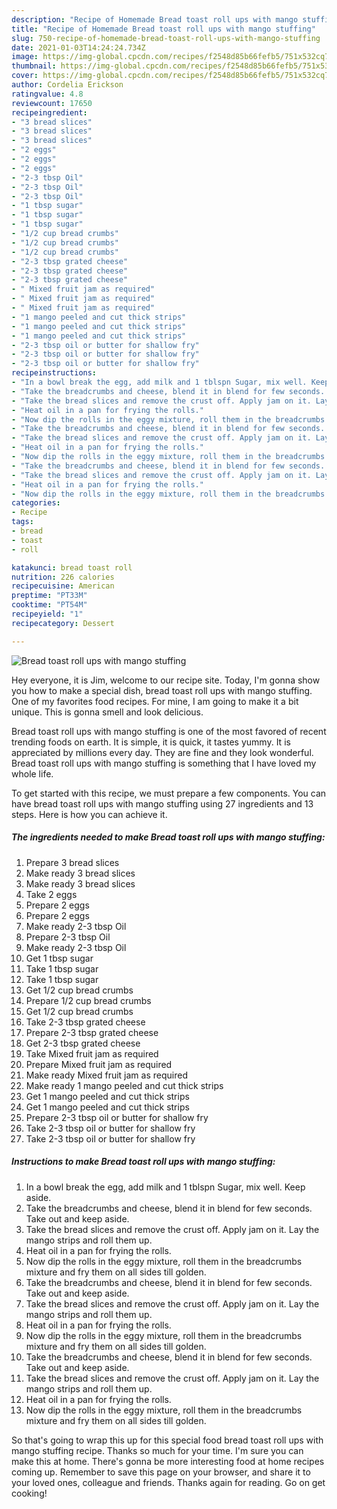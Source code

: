 ```yaml
---
description: "Recipe of Homemade Bread toast roll ups with mango stuffing"
title: "Recipe of Homemade Bread toast roll ups with mango stuffing"
slug: 750-recipe-of-homemade-bread-toast-roll-ups-with-mango-stuffing
date: 2021-01-03T14:24:24.734Z
image: https://img-global.cpcdn.com/recipes/f2548d85b66fefb5/751x532cq70/bread-toast-roll-ups-with-mango-stuffing-recipe-main-photo.jpg
thumbnail: https://img-global.cpcdn.com/recipes/f2548d85b66fefb5/751x532cq70/bread-toast-roll-ups-with-mango-stuffing-recipe-main-photo.jpg
cover: https://img-global.cpcdn.com/recipes/f2548d85b66fefb5/751x532cq70/bread-toast-roll-ups-with-mango-stuffing-recipe-main-photo.jpg
author: Cordelia Erickson
ratingvalue: 4.8
reviewcount: 17650
recipeingredient:
- "3 bread slices"
- "3 bread slices"
- "3 bread slices"
- "2 eggs"
- "2 eggs"
- "2 eggs"
- "2-3 tbsp Oil"
- "2-3 tbsp Oil"
- "2-3 tbsp Oil"
- "1 tbsp sugar"
- "1 tbsp sugar"
- "1 tbsp sugar"
- "1/2 cup bread crumbs"
- "1/2 cup bread crumbs"
- "1/2 cup bread crumbs"
- "2-3 tbsp grated cheese"
- "2-3 tbsp grated cheese"
- "2-3 tbsp grated cheese"
- " Mixed fruit jam as required"
- " Mixed fruit jam as required"
- " Mixed fruit jam as required"
- "1 mango peeled and cut thick strips"
- "1 mango peeled and cut thick strips"
- "1 mango peeled and cut thick strips"
- "2-3 tbsp oil or butter for shallow fry"
- "2-3 tbsp oil or butter for shallow fry"
- "2-3 tbsp oil or butter for shallow fry"
recipeinstructions:
- "In a bowl break the egg, add milk and 1 tblspn Sugar, mix well. Keep aside."
- "Take the breadcrumbs and cheese, blend it in blend for few seconds. Take out and keep aside."
- "Take the bread slices and remove the crust off. Apply jam on it. Lay the mango strips and roll them up."
- "Heat oil in a pan for frying the rolls."
- "Now dip the rolls in the eggy mixture, roll them in the breadcrumbs mixture and fry them on all sides till golden."
- "Take the breadcrumbs and cheese, blend it in blend for few seconds. Take out and keep aside."
- "Take the bread slices and remove the crust off. Apply jam on it. Lay the mango strips and roll them up."
- "Heat oil in a pan for frying the rolls."
- "Now dip the rolls in the eggy mixture, roll them in the breadcrumbs mixture and fry them on all sides till golden."
- "Take the breadcrumbs and cheese, blend it in blend for few seconds. Take out and keep aside."
- "Take the bread slices and remove the crust off. Apply jam on it. Lay the mango strips and roll them up."
- "Heat oil in a pan for frying the rolls."
- "Now dip the rolls in the eggy mixture, roll them in the breadcrumbs mixture and fry them on all sides till golden."
categories:
- Recipe
tags:
- bread
- toast
- roll

katakunci: bread toast roll 
nutrition: 226 calories
recipecuisine: American
preptime: "PT33M"
cooktime: "PT54M"
recipeyield: "1"
recipecategory: Dessert

---
```



![Bread toast roll ups with mango stuffing](https://img-global.cpcdn.com/recipes/f2548d85b66fefb5/751x532cq70/bread-toast-roll-ups-with-mango-stuffing-recipe-main-photo.jpg)

Hey everyone, it is Jim, welcome to our recipe site. Today, I'm gonna show you how to make a special dish, bread toast roll ups with mango stuffing. One of my favorites food recipes. For mine, I am going to make it a bit unique. This is gonna smell and look delicious.



Bread toast roll ups with mango stuffing is one of the most favored of recent trending foods on earth. It is simple, it is quick, it tastes yummy. It is appreciated by millions every day. They are fine and they look wonderful. Bread toast roll ups with mango stuffing is something that I have loved my whole life.


To get started with this recipe, we must prepare a few components. You can have bread toast roll ups with mango stuffing using 27 ingredients and 13 steps. Here is how you can achieve it.

<!--inarticleads1-->

##### The ingredients needed to make Bread toast roll ups with mango stuffing:

1. Prepare 3 bread slices
1. Make ready 3 bread slices
1. Make ready 3 bread slices
1. Take 2 eggs
1. Prepare 2 eggs
1. Prepare 2 eggs
1. Make ready 2-3 tbsp Oil
1. Prepare 2-3 tbsp Oil
1. Make ready 2-3 tbsp Oil
1. Get 1 tbsp sugar
1. Take 1 tbsp sugar
1. Take 1 tbsp sugar
1. Get 1/2 cup bread crumbs
1. Prepare 1/2 cup bread crumbs
1. Get 1/2 cup bread crumbs
1. Take 2-3 tbsp grated cheese
1. Prepare 2-3 tbsp grated cheese
1. Get 2-3 tbsp grated cheese
1. Take  Mixed fruit jam as required
1. Prepare  Mixed fruit jam as required
1. Make ready  Mixed fruit jam as required
1. Make ready 1 mango peeled and cut thick strips
1. Get 1 mango peeled and cut thick strips
1. Get 1 mango peeled and cut thick strips
1. Prepare 2-3 tbsp oil or butter for shallow fry
1. Take 2-3 tbsp oil or butter for shallow fry
1. Take 2-3 tbsp oil or butter for shallow fry




<!--inarticleads2-->

##### Instructions to make Bread toast roll ups with mango stuffing:

1. In a bowl break the egg, add milk and 1 tblspn Sugar, mix well. Keep aside.
1. Take the breadcrumbs and cheese, blend it in blend for few seconds. Take out and keep aside.
1. Take the bread slices and remove the crust off. Apply jam on it. Lay the mango strips and roll them up.
1. Heat oil in a pan for frying the rolls.
1. Now dip the rolls in the eggy mixture, roll them in the breadcrumbs mixture and fry them on all sides till golden.
1. Take the breadcrumbs and cheese, blend it in blend for few seconds. Take out and keep aside.
1. Take the bread slices and remove the crust off. Apply jam on it. Lay the mango strips and roll them up.
1. Heat oil in a pan for frying the rolls.
1. Now dip the rolls in the eggy mixture, roll them in the breadcrumbs mixture and fry them on all sides till golden.
1. Take the breadcrumbs and cheese, blend it in blend for few seconds. Take out and keep aside.
1. Take the bread slices and remove the crust off. Apply jam on it. Lay the mango strips and roll them up.
1. Heat oil in a pan for frying the rolls.
1. Now dip the rolls in the eggy mixture, roll them in the breadcrumbs mixture and fry them on all sides till golden.




So that's going to wrap this up for this special food bread toast roll ups with mango stuffing recipe. Thanks so much for your time. I'm sure you can make this at home. There's gonna be more interesting food at home recipes coming up. Remember to save this page on your browser, and share it to your loved ones, colleague and friends. Thanks again for reading. Go on get cooking!
